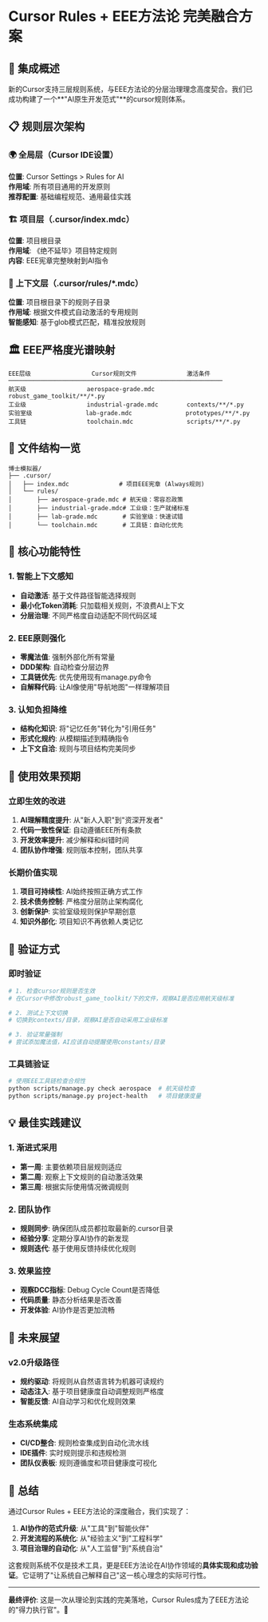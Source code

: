 # Cursor Rules + EEE方法论 完美融合方案

## 🎯 集成概述

新的Cursor支持三层规则系统，与EEE方法论的分层治理理念高度契合。我们已成功构建了一个**"AI原生开发范式"**的cursor规则体系。

## 📋 规则层次架构

### 🌍 全局层（Cursor IDE设置）
**位置**: Cursor Settings > Rules for AI  
**作用域**: 所有项目通用的开发原则  
**推荐配置**: 基础编程规范、通用最佳实践

### 🏗️ 项目层（.cursor/index.mdc）
**位置**: 项目根目录  
**作用域**: 《绝不延毕》项目特定规则  
**内容**: EEE宪章完整映射到AI指令

### 🎯 上下文层（.cursor/rules/*.mdc）
**位置**: 项目根目录下的规则子目录  
**作用域**: 根据文件模式自动激活的专用规则  
**智能感知**: 基于glob模式匹配，精准投放规则

## 🏛️ EEE严格度光谱映射

```
EEE层级                 Cursor规则文件              激活条件
────────────────────────────────────────────────────────────
航天级                 aerospace-grade.mdc         robust_game_toolkit/**/*.py
工业级                 industrial-grade.mdc        contexts/**/*.py  
实验室级               lab-grade.mdc               prototypes/**/*.py
工具链                 toolchain.mdc               scripts/**/*.py
```

## 📁 文件结构一览

```
博士模拟器/
├── .cursor/
│   ├── index.mdc              # 项目EEE宪章 (Always规则)
│   └── rules/
│       ├── aerospace-grade.mdc # 航天级：零容忍政策
│       ├── industrial-grade.mdc# 工业级：生产就绪标准
│       ├── lab-grade.mdc       # 实验室级：快速试错
│       └── toolchain.mdc       # 工具链：自动化优先
```

## 🔧 核心功能特性

### 1. 智能上下文感知
- **自动激活**: 基于文件路径智能选择规则
- **最小化Token消耗**: 只加载相关规则，不浪费AI上下文
- **分层治理**: 不同严格度自动适配不同代码区域

### 2. EEE原则强化
- **零魔法值**: 强制外部化所有常量
- **DDD架构**: 自动检查分层边界
- **工具链优先**: 优先使用现有manage.py命令
- **自解释代码**: 让AI像使用"导航地图"一样理解项目

### 3. 认知负担降维
- **结构化知识**: 将"记忆任务"转化为"引用任务"
- **形式化规约**: 从模糊描述到精确指令
- **上下文自洽**: 规则与项目结构完美同步

## 🚀 使用效果预期

### 立即生效的改进
1. **AI理解精度提升**: 从"新人入职"到"资深开发者"
2. **代码一致性保证**: 自动遵循EEE所有条款
3. **开发效率提升**: 减少解释和纠错时间
4. **团队协作增强**: 规则版本控制，团队共享

### 长期价值实现
1. **项目可持续性**: AI始终按照正确方式工作
2. **技术债务控制**: 严格度分层防止架构腐化
3. **创新保护**: 实验室级规则保护早期创意
4. **知识外部化**: 项目知识不再依赖人类记忆

## 🎯 验证方式

### 即时验证
```bash
# 1. 检查cursor规则是否生效
# 在Cursor中修改robust_game_toolkit/下的文件，观察AI是否应用航天级标准

# 2. 测试上下文切换
# 切换到contexts/目录，观察AI是否自动采用工业级标准

# 3. 验证常量强制
# 尝试添加魔法值，AI应该自动提醒使用constants/目录
```

### 工具链验证
```bash
# 使用EEE工具链检查合规性
python scripts/manage.py check aerospace  # 航天级检查
python scripts/manage.py project-health   # 项目健康度量
```

## 💡 最佳实践建议

### 1. 渐进式采用
- **第一周**: 主要依赖项目层规则适应
- **第二周**: 观察上下文规则的自动激活效果  
- **第三周**: 根据实际使用情况微调规则

### 2. 团队协作
- **规则同步**: 确保团队成员都拉取最新的.cursor目录
- **经验分享**: 定期分享AI协作的新发现
- **规则迭代**: 基于使用反馈持续优化规则

### 3. 效果监控
- **观察DCC指标**: Debug Cycle Count是否降低
- **代码质量**: 静态分析结果是否改善
- **开发体验**: AI协作是否更加流畅

## 🔮 未来展望

### v2.0升级路径
- **规约驱动**: 将规则从自然语言转为机器可读规约
- **动态注入**: 基于项目健康度自动调整规则严格度
- **智能反馈**: AI自动学习和优化规则效果

### 生态系统集成
- **CI/CD整合**: 规则检查集成到自动化流水线
- **IDE插件**: 实时规则提示和违规检测
- **团队仪表板**: 规则遵循度和项目健康度可视化

## 🎉 总结

通过Cursor Rules + EEE方法论的深度融合，我们实现了：

1. **AI协作的范式升级**: 从"工具"到"智能伙伴"
2. **开发流程的系统化**: 从"经验主义"到"工程科学"
3. **项目治理的自动化**: 从"人工监督"到"系统自治"

这套规则系统不仅是技术工具，更是EEE方法论在AI协作领域的**具体实现和成功验证**。它证明了"让系统自己解释自己"这一核心理念的实际可行性。

---
**最终评价**: 这是一次从理论到实践的完美落地，Cursor Rules成为了EEE方法论的"得力执行官"。🎯 